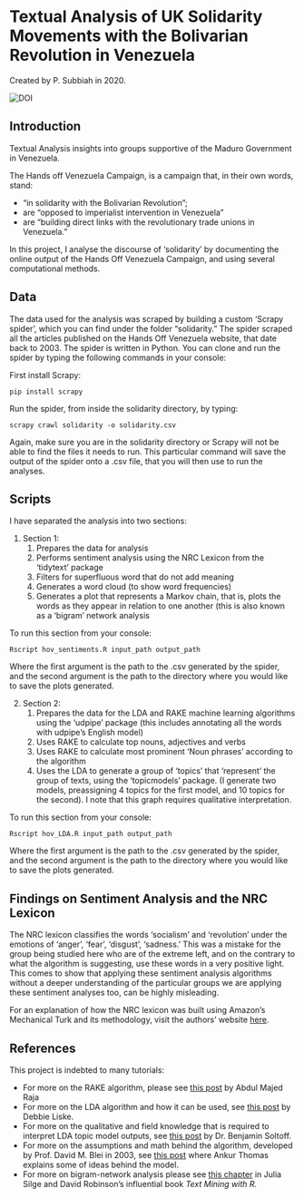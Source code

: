# Textual Analysis of UK Solidarity Movements with the Bolivarian Revolution in Venezuela

Created by P. Subbiah in 2020.

![DOI](https://zenodo.org/badge/190767605.svg)

## Introduction
Textual Analysis insights into groups supportive of the Maduro Government in Venezuela.

The Hands off Venezuela Campaign, is a campaign that, in their own words, stand: 
- “in solidarity with the Bolivarian Revolution”; 
- are “opposed to imperialist intervention in Venezuela”
- are “building direct links with the revolutionary trade unions in Venezuela.”

In this project, I analyse the discourse of ‘solidarity’ by documenting the online output of the Hands Off Venezuela Campaign, and using several computational methods.

## Data

The data used for the analysis was scraped by building a custom ‘Scrapy spider’, which you can find under the folder “solidarity.” The spider scraped all the articles published on the Hands Off Venezuela website, that date back to 2003. The spider is written in Python. You can clone and run the spider by typing the following commands in your console:

First install Scrapy:

	pip install scrapy 

Run the spider, from inside the solidarity directory, by typing:

	scrapy crawl solidarity -o solidarity.csv 

Again, make sure you are in the solidarity directory or Scrapy will not be able to find the files it needs to run. This particular command will save the output of the spider onto a .csv file, that you will then use to run the analyses.


## Scripts

I have separated the analysis into two sections: 
1. Section 1: 
	1. Prepares the data for analysis
	2. Performs sentiment analysis using the NRC Lexicon from the ‘tidytext’ package
	3. Filters for superfluous word that do not add meaning
	4. Generates a word cloud (to show word frequencies)
	5. Generates a plot that represents a Markov chain, that is, plots the words as they appear in relation to one another (this is also known as a ‘bigram’ network analysis

To run this section from your console:

`Rscript hov_sentiments.R input_path output_path`

Where the first argument is the path to the .csv generated by the spider, and the second argument is the path to the directory where you would like to save the plots generated.

2. Section 2: 
	1. Prepares the data for the LDA and RAKE machine learning algorithms using the ‘udpipe’ package (this includes annotating all the words with udpipe’s English model) 
	2. Uses RAKE to calculate top nouns, adjectives and verbs
	3. Uses RAKE to calculate most prominent ‘Noun phrases’ according to the algorithm
	4. Uses the LDA to generate a group of ‘topics’ that ‘represent’ the group of texts, using the ‘topicmodels’ package. (I generate two models, preassigning 4 topics for the first model, and 10 topics for the second). I note that this graph requires qualitative interpretation. 

To run this section from your console:

`Rscript hov_LDA.R input_path output_path`

Where the first argument is the path to the .csv generated by the spider, and the second argument is the path to the directory where you would like to save the plots generated.

## Findings on Sentiment Analysis and the NRC Lexicon

The NRC lexicon classifies the words ‘socialism’ and ‘revolution’ under the emotions of ‘anger’, ‘fear’, ‘disgust’, ‘sadness.’ This was a mistake for the group being studied here who are of the extreme left, and on the contrary to what the algorithm is suggesting, use these words in a very positive light. This comes to show that applying these sentiment analysis algorithms without a deeper understanding of the particular groups we are applying these sentiment analyses too, can be highly misleading. 

For an explanation of how the NRC lexicon was built using Amazon’s Mechanical Turk and its methodology, visit the authors’ website [here][1].

## References

This project is indebted to many tutorials:
- For more on the RAKE algorithm, please see [this post][2] by Abdul Majed Raja
- For more on the LDA algorithm and how it can be used, see [this post][3] by Debbie Liske.
- For more on the qualitative and field knowledge that is required to interpret LDA topic model outputs, see [this post][4] by Dr. Benjamin Soltoff. 
- For more on the assumptions and math behind the algorithm, developed by Prof. David M. Blei in 2003, see [this post][5] where Ankur Thomas explains some of ideas behind the model.
- For more on bigram-network analysis please see [this chapter][6] in Julia Silge and David Robinson’s influential book _Text Mining with R._

[1]:	https://saifmohammad.com/WebPages/NRC-Emotion-Lexicon.htm
[2]:	https://datascienceplus.com/introducing-udpipe-for-easy-natural-language-processing-in-r/
[3]:	https://www.datacamp.com/community/tutorials/ML-NLP-lyric-analysis#model_four
[4]:	%20https://cfss.uchicago.edu/notes/topic-modeling/
[5]:	https://medium.com/analytics-vidhya/topic-modeling-using-lda-and-gibbs-sampling-explained-49d49b3d1045
[6]:	https://www.tidytextmining.com/ngrams.html
